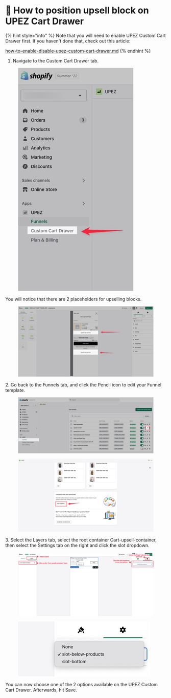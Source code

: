 # 🛒 How to position upsell block on UPEZ Cart Drawer

{% hint style="info" %}
Note that you will need to enable UPEZ Custom Cart Drawer first. If you haven't done that, check out this article:

[how-to-enable-disable-upez-custom-cart-drawer.md](how-to-enable-disable-upez-custom-cart-drawer.md "mention")
{% endhint %}

1. Navigate to the Custom Cart Drawer tab.

<figure><img src="../.gitbook/assets/CleanShot 2022-08-28 at 21.03.37.jpg" alt=""><figcaption></figcaption></figure>

You will notice that there are 2 placeholders for upselling blocks.

<figure><img src="../.gitbook/assets/CleanShot 2022-08-28 at 21.07.53.jpg" alt=""><figcaption></figcaption></figure>

2\. Go back to the Funnels tab, and click the Pencil icon to edit your Funnel template.

<figure><img src="../.gitbook/assets/image (1).png" alt=""><figcaption></figcaption></figure>

<figure><img src="../.gitbook/assets/CleanShot 2022-08-28 at 21.12.08.jpg" alt=""><figcaption></figcaption></figure>

3\. Select the Layers tab, select the root container Cart-upsell-container, then select the Settings tab on the right and click the slot dropdown.

<figure><img src="../.gitbook/assets/CleanShot 2022-08-28 at 19.55.58.jpg" alt=""><figcaption></figcaption></figure>

<figure><img src="../.gitbook/assets/CleanShot 2022-08-28 at 21.22.14.jpg" alt=""><figcaption></figcaption></figure>

You can now choose one of the 2 options available on the UPEZ Custom Cart Drawer. Afterwards, hit Save.
